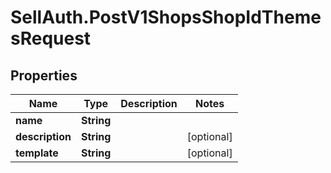# SellAuth.PostV1ShopsShopIdThemesRequest

## Properties

Name | Type | Description | Notes
------------ | ------------- | ------------- | -------------
**name** | **String** |  | 
**description** | **String** |  | [optional] 
**template** | **String** |  | [optional] 


